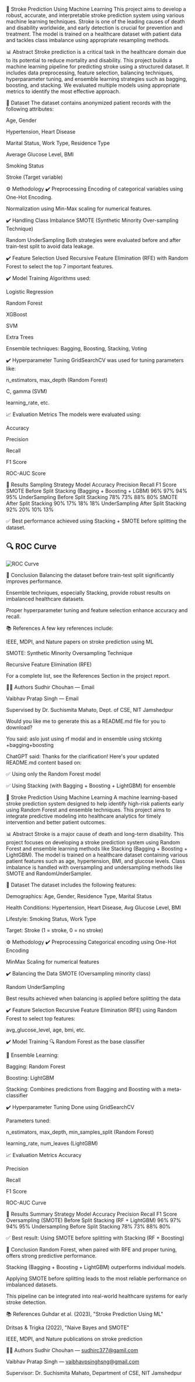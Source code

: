 🧠 Stroke Prediction Using Machine Learning
This project aims to develop a robust, accurate, and interpretable stroke prediction system using various machine learning techniques. Stroke is one of the leading causes of death and disability worldwide, and early detection is crucial for prevention and treatment. The model is trained on a healthcare dataset with patient data and tackles class imbalance using appropriate resampling methods.

📊 Abstract
Stroke prediction is a critical task in the healthcare domain due to its potential to reduce mortality and disability. This project builds a machine learning pipeline for predicting stroke using a structured dataset. It includes data preprocessing, feature selection, balancing techniques, hyperparameter tuning, and ensemble learning strategies such as bagging, boosting, and stacking. We evaluated multiple models using appropriate metrics to identify the most effective approach.

📁 Dataset
The dataset contains anonymized patient records with the following attributes:

Age, Gender

Hypertension, Heart Disease

Marital Status, Work Type, Residence Type

Average Glucose Level, BMI

Smoking Status

Stroke (Target variable)

⚙️ Methodology
✔️ Preprocessing
Encoding of categorical variables using One-Hot Encoding.

Normalization using Min-Max scaling for numerical features.

✔️ Handling Class Imbalance
SMOTE (Synthetic Minority Over-sampling Technique)

Random UnderSampling
Both strategies were evaluated before and after train-test split to avoid data leakage.

✔️ Feature Selection
Used Recursive Feature Elimination (RFE) with Random Forest to select the top 7 important features.

✔️ Model Training
Algorithms used:

Logistic Regression

Random Forest

XGBoost

SVM

Extra Trees

Ensemble techniques: Bagging, Boosting, Stacking, Voting

✔️ Hyperparameter Tuning
GridSearchCV was used for tuning parameters like:

n_estimators, max_depth (Random Forest)

C, gamma (SVM)

learning_rate, etc.

📈 Evaluation Metrics
The models were evaluated using:

Accuracy

Precision

Recall

F1 Score

ROC-AUC Score

🧪 Results
Sampling Strategy	Model	Accuracy	Precision	Recall	F1 Score
SMOTE Before Split	Stacking (Bagging + Boosting + LGBM)	96%	97%	94%	95%
UnderSampling Before Split	Stacking	78%	73%	88%	80%
SMOTE After Split	Stacking	90%	17%	18%	18%
UnderSampling After Split	Stacking	92%	20%	10%	13%

✅ Best performance achieved using Stacking + SMOTE before splitting the dataset.

## 🔍 ROC Curve
![ROC Curve]("C:\Users\LENOVO\OneDrive\Desktop\download.png")


🧠 Conclusion
Balancing the dataset before train-test split significantly improves performance.

Ensemble techniques, especially Stacking, provide robust results on imbalanced healthcare datasets.

Proper hyperparameter tuning and feature selection enhance accuracy and recall.

📚 References
A few key references include:

IEEE, MDPI, and Nature papers on stroke prediction using ML

SMOTE: Synthetic Minority Oversampling Technique

Recursive Feature Elimination (RFE)

For a complete list, see the References Section in the project report.

👨‍💻 Authors
Sudhir Chouhan — Email

Vaibhav Pratap Singh — Email

Supervised by Dr. Suchismita Mahato, Dept. of CSE, NIT Jamshedpur

Would you like me to generate this as a README.md file for you to download?








You said:
aslo just using rf modal and in ensemble using stckintg +bagging+boosting


ChatGPT said:
Thanks for the clarification! Here's your updated README.md content based on:

✅ Using only the Random Forest model

✅ Using Stacking (with Bagging + Boosting + LightGBM) for ensemble

🧠 Stroke Prediction Using Machine Learning
A machine learning-based stroke prediction system designed to help identify high-risk patients early using Random Forest and ensemble techniques. This project aims to integrate predictive modeling into healthcare analytics for timely intervention and better patient outcomes.

📊 Abstract
Stroke is a major cause of death and long-term disability. This project focuses on developing a stroke prediction system using Random Forest and ensemble learning methods like Stacking (Bagging + Boosting + LightGBM). The model is trained on a healthcare dataset containing various patient features such as age, hypertension, BMI, and glucose levels. Class imbalance is handled with oversampling and undersampling methods like SMOTE and RandomUnderSampler.

📁 Dataset
The dataset includes the following features:

Demographics: Age, Gender, Residence Type, Marital Status

Health Conditions: Hypertension, Heart Disease, Avg Glucose Level, BMI

Lifestyle: Smoking Status, Work Type

Target: Stroke (1 = stroke, 0 = no stroke)

⚙️ Methodology
✔️ Preprocessing
Categorical encoding using One-Hot Encoding

MinMax Scaling for numerical features

✔️ Balancing the Data
SMOTE (Oversampling minority class)

Random UnderSampling

Best results achieved when balancing is applied before splitting the data

✔️ Feature Selection
Recursive Feature Elimination (RFE) using Random Forest to select top features:

avg_glucose_level, age, bmi, etc.

✔️ Model Training
🔍 Random Forest as the base classifier

🔄 Ensemble Learning:

Bagging: Random Forest

Boosting: LightGBM

Stacking: Combines predictions from Bagging and Boosting with a meta-classifier

✔️ Hyperparameter Tuning
Done using GridSearchCV

Parameters tuned:

n_estimators, max_depth, min_samples_split (Random Forest)

learning_rate, num_leaves (LightGBM)

📈 Evaluation Metrics
Accuracy

Precision

Recall

F1 Score

ROC-AUC Curve

🧪 Results Summary
Strategy	Model	Accuracy	Precision	Recall	F1 Score
Oversampling (SMOTE) Before Split	Stacking (RF + LightGBM)	96%	97%	94%	95%
Undersampling Before Split	Stacking	78%	73%	88%	80%

✅ Best result: Using SMOTE before splitting with Stacking (RF + Boosting)

🧠 Conclusion
Random Forest, when paired with RFE and proper tuning, offers strong predictive performance.

Stacking (Bagging + Boosting + LightGBM) outperforms individual models.

Applying SMOTE before splitting leads to the most reliable performance on imbalanced datasets.

This pipeline can be integrated into real-world healthcare systems for early stroke detection.

📚 References
Guhdar et al. (2023), "Stroke Prediction Using ML"

Dritsas & Trigka (2022), "Naive Bayes and SMOTE"

IEEE, MDPI, and Nature publications on stroke prediction

👨‍💻 Authors
Sudhir Chouhan — sudhirc377@gamil.com

Vaibhav Pratap Singh — vaibhavpsinghsng@gmail.com

Supervisor: Dr. Suchismita Mahato, Department of CSE, NIT Jamshedpur

